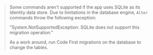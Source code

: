 > Some commands aren't supported if the app uses SQLite as its Identity data store. Due to limitations in the database engine, 
> `Alter` commands throw the following exception:
>
> "System.NotSupportedException: SQLite does not support this migration operation." 
>
> As a work around, run Code First migrations on the database to change the tables.
